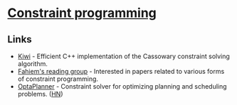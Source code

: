 # [Constraint programming](https://en.wikipedia.org/wiki/Constraint_programming)

## Links

- [Kiwi](https://github.com/nucleic/kiwi) - Efficient C++ implementation of the Cassowary constraint solving algorithm.
- [Fahiem's reading group](http://www.cs.toronto.edu/~ozan/cpgroup/) - Interested in papers related to various forms of constraint programming.
- [OptaPlanner](https://www.optaplanner.org/) - Constraint solver for optimizing planning and scheduling problems. ([HN](https://news.ycombinator.com/item?id=24761714))
